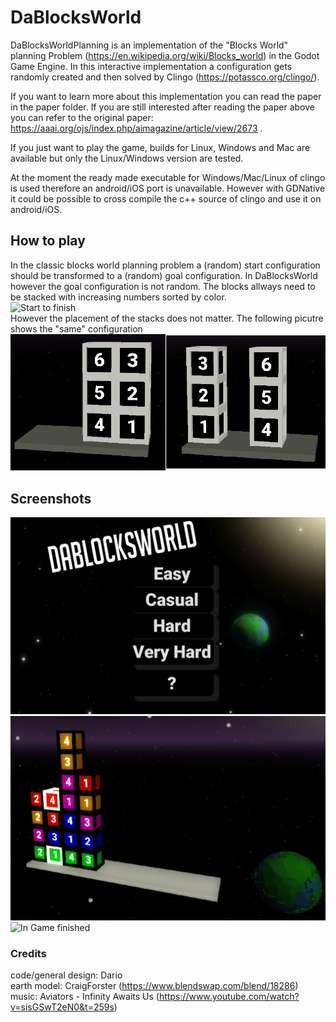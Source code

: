 # DaBlocksWorld

DaBlocksWorldPlanning is an implementation of the "Blocks World" planning Problem (https://en.wikipedia.org/wiki/Blocks_world) in the Godot Game Engine.
In this interactive implementation a configuration gets randomly created and then solved by Clingo (https://potassco.org/clingo/).


If you want to learn more about this implementation you can read the paper in the paper folder.
If you are still interested after reading the paper above you can refer to the original paper: https://aaai.org/ojs/index.php/aimagazine/article/view/2673 .


If you just want to play the game, builds for Linux, Windows and Mac are available but only the Linux/Windows version are tested.

At the moment the ready made executable for Windows/Mac/Linux of clingo is used therefore an android/iOS port is unavailable.
However with GDNative it could be possible to cross compile the c++ source of clingo and use it on android/iOS.


## How to play

In the classic blocks world planning problem a (random) start configuration should be transformed to a (random) goal configuration.
In DaBlocksWorld however the goal configuration is not random. 
The blocks allways need to be stacked with increasing numbers sorted by color. </br>
![Start to finish](https://www.visittranas.com/wp-content/uploads/2018/03/placeholder.jpg)
</br> However the placement of the stacks does not matter. 
The following picutre shows the "same" configuration</br>
![Amibigous goal configs](https://github.com/CaptainDario/DaBlocksWorld/blob/master/paper/images/ambiguous_goal_config.png)

## Screenshots
![Main Menu](https://github.com/CaptainDario/DaBlocksWorld/blob/master/paper/images/titleScreen.png)
![In Game start](https://github.com/CaptainDario/DaBlocksWorld/blob/master/paper/images/colorizedBlocks.png)
![In Game finished](https://github.com/CaptainDario/DaBlocksWorld/tree/master/slides/images/coloredGoalConfig.png)

### Credits

code/general design: Dario </br>
earth model: CraigForster (https://www.blendswap.com/blend/18286) </br>
music: Aviators - Infinity Awaits Us (https://www.youtube.com/watch?v=sisGSwT2eN0&t=259s)</br>
